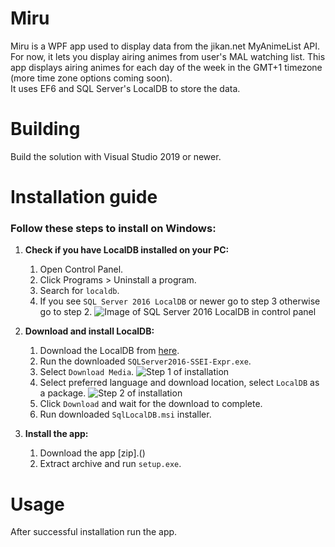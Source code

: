 # Miru
Miru is a WPF app used to display data from the jikan.net MyAnimeList API.  
For now, it lets you display airing animes from user's MAL watching list.
This app displays airing animes for each day of the week in the GMT+1 timezone (more time zone options coming soon).  
It uses EF6 and SQL Server's LocalDB to store the data.
# Building
Build the solution with Visual Studio 2019 or newer.
# Installation guide
### Follow these steps to install on Windows:

1.  **Check if you have LocalDB installed on your PC:**
    1. Open Control Panel.
    2. Click Programs > Uninstall a program.
    3. Search for `localdb`.
    4. If you see `SQL Server 2016 LocalDB` or newer go to step 3 otherwise go to step 2. 
    ![Image of SQL Server 2016 LocalDB in control panel](https://i.imgur.com/3WApAAy.png)

2.  **Download and install LocalDB:**
    1. Download the LocalDB from [here](https://www.microsoft.com/en-us/download/confirmation.aspx?id=56840).
    2. Run the downloaded `SQLServer2016-SSEI-Expr.exe`.
    3. Select `Download Media`.
    ![Step 1 of installation](https://i.imgur.com/So90kQ2.png)
    4. Select preferred language and download location, select `LocalDB` as a package.
    ![Step 2 of installation](https://i.imgur.com/ryTqeU9.png)
    5. Click `Download` and wait for the download to complete.
    6. Run downloaded `SqlLocalDB.msi` installer.

3.  **Install the app:**
    1. Download the app [zip].()
    2. Extract archive and run `setup.exe`.
# Usage
After successful installation run the app.
